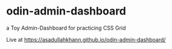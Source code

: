# odin-admin-dashboard

a Toy Admin-Dashboard for practicing CSS Grid

Live at https://asadullahkhann.github.io/odin-admin-dashboard/
